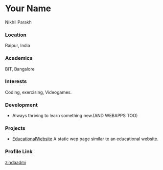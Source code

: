 # Your Name
Nikhil Parakh
### Location

Raipur, India

### Academics

BIT, Bangalore

### Interests

Coding, exercising, Videogames.

### Development

- Always thriving to learn something new.(AND WEBAPPS TOO)

### Projects

- [EducationalWebsite](https://github.com/zindaadmi/educationalwebsite) A static wep page similar to an educational website.

### Profile Link

[zindaadmi](https://github.com/zindaadmi)
